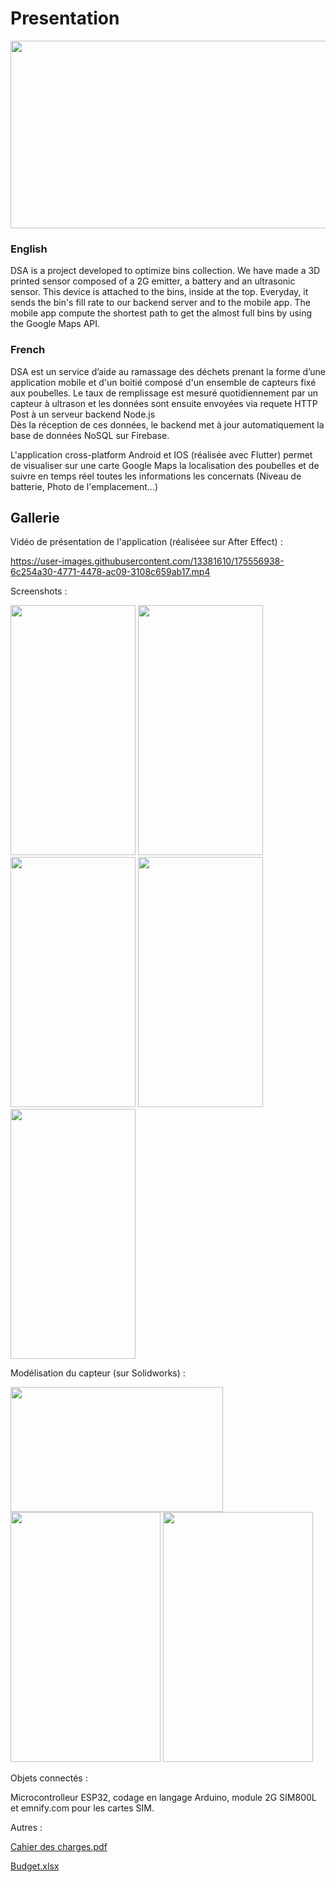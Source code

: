 # Presentation

<img src="https://user-images.githubusercontent.com/13381610/175571776-ef6391dc-94fb-4200-acea-d9621d891afe.jpg" name="image-name" height="300" width="600">

### English

DSA is a project developed to optimize bins collection.
We have made a 3D printed sensor composed of a 2G emitter, a battery and an ultrasonic sensor.
This device is attached to the bins, inside at the top. Everyday, it sends the bin's fill rate to our backend server and to the mobile app.
The mobile app compute the shortest path to get the almost full bins by using the Google Maps API. 

### French

DSA est un service d’aide au ramassage des déchets prenant la forme d’une application mobile et d'un boitié composé d'un ensemble de capteurs fixé aux poubelles. 
Le taux de remplissage est mesuré quotidiennement par un capteur à ultrason et les données sont ensuite envoyées via requete HTTP Post à un serveur backend Node.js    
Dès la réception de ces données, le backend met à jour automatiquement la base de données NoSQL sur Firebase.

L'application cross-platform Android et IOS (réalisée avec Flutter) permet de visualiser sur une carte Google Maps la localisation des poubelles et de suivre en temps réel toutes les informations les concernats (Niveau de batterie, Photo de l'emplacement...)

## Gallerie

Vidéo de présentation de l'application (réaliséee sur After Effect) :

https://user-images.githubusercontent.com/13381610/175556938-6c254a30-4771-4478-ac09-3108c659ab17.mp4

Screenshots :

<img src="https://user-images.githubusercontent.com/13381610/175567664-96f5e86f-aa4a-4d7d-be59-4de59880a5d2.jpeg" name="image-name" height="400" width="200">
<img src="https://user-images.githubusercontent.com/13381610/175560945-7d5f315f-5e90-4f21-8d89-25c4d91007a7.jpeg" name="image-name" height="400" width="200">
<img src="https://user-images.githubusercontent.com/13381610/175560947-617949f3-8cec-4ee5-b08b-7073051df401.jpeg" name="image-name" height="400" width="200">
<img src="https://user-images.githubusercontent.com/13381610/175560948-4dd2d3d5-2bfd-44ab-8e4a-06a812da6f7d.jpeg" name="image-name" height="400" width="200">
<img src="https://user-images.githubusercontent.com/13381610/175567532-cd7fdfe2-fafd-4ba3-a43c-a87830b01955.jpeg" name="image-name" height="400" width="200">

Modélisation du capteur (sur Solidworks) :

<img src="https://user-images.githubusercontent.com/13381610/175566679-e786c5dd-74e3-4f3d-95b3-0f4e2699a355.jpeg" name="image-name" height="200" width="340">
<img src="https://user-images.githubusercontent.com/13381610/175562001-263ed2b9-6940-47d6-86df-39ce9a097bc8.jpeg" name="image-name" height="400" width="240">
<img src="https://user-images.githubusercontent.com/13381610/175562025-3f943cb1-e900-4bd4-a6de-db53221572ed.jpeg" name="image-name" height="400" width="240">

Objets connectés :

Microcontrolleur ESP32, codage en langage Arduino, module 2G SIM800L et emnify.com pour les cartes SIM.

Autres : 

[Cahier des charges.pdf](https://github.com/Clement549/DSA-Flutter/files/8977074/Cahier.des.charges.57.pdf)

[Budget.xlsx](https://github.com/Clement549/DSA-Flutter/files/8977075/Budget.xlsx)


